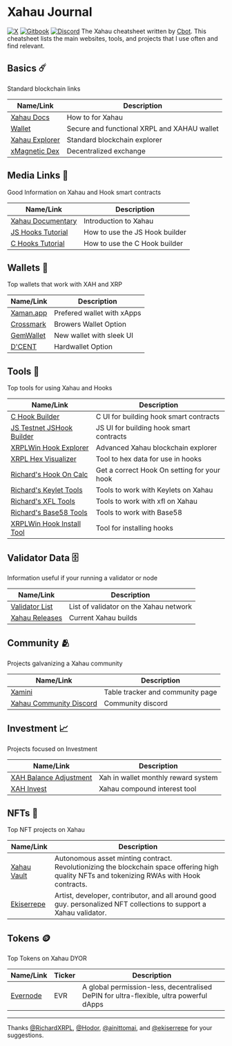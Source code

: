 # Xahau Journal
[![X](https://img.shields.io/badge/follow-xahau_network-fffd57?style=for-the-badge&logo=x)](https://x.com/xahaunetwork)
[![Gitbook](https://img.shields.io/badge/learn-xahau_docs-fffd57?style=for-the-badge&logo=gitbook)](https://docs.xahau.network/)
[![Discord](https://img.shields.io/badge/participate-xahau_contributors-fffd57?style=for-the-badge&logo=discord)](https%3A%2F%2Fdiscord.gg%2Fds7nb93mYj)
The Xahau cheatsheet written by [Cbot](https://x.com/Cbot_Xrpl). This cheatsheet lists the main websites, tools, and projects that I use often and find relevant.

## Basics ☄️
Standard blockchain links

|Name/Link|Description|
|-----------|-------|
|[Xahau Docs](https://docs.xahau.network/)|How to for Xahau|
|[Wallet](https://xaman.app/)| Secure and functional XRPL and XAHAU wallet|
|[Xahau Explorer](https://xahauexplorer.com/)| Standard blockchain explorer|
|[xMagnetic Dex](https://xmagnetic.org/?network=xahau)| Decentralized exchange|




## Media Links 🎥
Good Information on Xahau and Hook smart contracts

| Name/Link                          | Description                                          |
|-------------------------------|-----------------------------------------------|
| [Xahau Documentary ](https://www.youtube.com/watch?v=4pruN6sWJho) | Introduction to Xahau|
| [JS Hooks Tutorial](https://www.youtube.com/watch?v=uX7bR2VZAp8) | How to use the JS Hook builder |
| [C Hooks Tutorial](https://www.youtube.com/watch?v=XgQx49K81do) | How to use the C Hook builder|


## Wallets 👛
Top wallets that work with XAH and XRP

| Name/Link                          | Description                                          |
|-------------------------------|-----------------------------------------------|
| [Xaman.app](https://xaman.app/)               |Prefered wallet with xApps|
| [Crossmark](https://crossmark.io/)                | Browers Wallet Option|
| [GemWallet](https://gemwallet.app/)                | New wallet with sleek UI|
| [D'CENT](https://www.dcentwallet.com/)               |Hardwallet Option|



## Tools 🧰
Top tools for using Xahau and Hooks

|Name/Link|Description|
|-----------|-------|
|[C Hook Builder](https://hooks.xrpl.org/)| C UI for building hook smart contracts|
|[JS Testnet JSHook Builder](https://jshooks-builder.xahau.network/develop)| JS UI for building hook smart contracts|
|[XRPLWin Hook Explorer](https://xahau-testnet.xrplwin.com/)|Advanced Xahau blockchain explorer|
|[XRPL Hex Visualizer](https://transia-rnd.github.io/xrpl-hex-visualizer/)| Tool to hex data for use in hooks|
|[Richard's Hook On Calc](https://richardah.github.io/xrpl-binary-visualizer/)| Get a correct Hook On setting for your hook|
|[Richard's Keylet Tools](https://richardah.github.io/xrpl-keylet-tools/)| Tools to work with Keylets on Xahau|
|[Richard's XFL Tools](https://richardah.github.io/xfl-tools/)| Tools to work with xfl on Xahau|
|[Richard's Base58 Tools](https://richardah.github.io/xrpl-base58-tool/)| Tools to work with Base58|
|[XRPLWin Hook Install Tool](https://xahau-testnet.xrplwin.com/tools/hook/from-hash)| Tool for installing hooks|

## Validator Data 🗄️
Information useful if your running a validator or node

|Name/Link|Description|
|-----------|-------|
|[Validator List](https://xahauexplorer.com/validators)|List of validator on the Xahau network|
|[Xahau Releases](https://build.xahau.tech/)|Current Xahau builds|


## Community 🫂
Projects galvanizing a Xahau community 

|Name/Link|Description|
|-----------|-------|
|[Xamini](https://xamini.io/)| Table tracker and community page|
|[Xahau Community Discord](https://discord.gg/hhVDGgEgAd)| Community discord|

## Investment 📈
Projects focused on Investment 

|Name/Link|Description|
|-----------|-------|
|[XAH Balance Adjustment](https://help.xaman.app/app/all-about-xapps/xahau-xapps/balance-adjustment)| Xah in wallet monthly reward system|
|[XAH Invest](https://xahinvest.com/)| Xahau compound interest tool|

## NFTs 🌌
Top NFT projects on Xahau 

|Name/Link|Description|
|-----------|------|
|[Xahau Vault](https://x.com/xahau_vault)| Autonomous asset minting contract. Revolutionizing the blockchain space offering high quality NFTs and tokenizing RWAs with Hook contracts.|
|[Ekiserrepe](https://ekiserrepe.com/my-nft-collections/)| Artist, developer, contributor, and all around good guy. personalized NFT collections to support a Xahau validator.|

## Tokens 🪙
Top Tokens on Xahau DYOR


|Name/Link|Ticker|Description|
|-----------|-------|------|
|[Evernode](https://www.evernode.org/)|EVR|A global permission-less, decentralised DePIN for ultra-flexible, ultra powerful dApps|


---



Thanks [@RichardXRPL](https://x.com/RichardXRPL), [@Hodor](https://x.com/Hodor), [@ainittomai](https://x.com/ainittomai), and [@ekiserrepe](https://x.com/ekiserrepe) for your suggestions.



